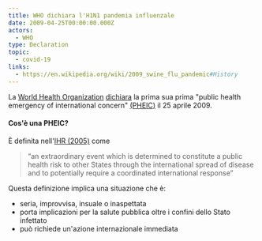 ```yaml
---
title: WHO dichiara l'H1N1 pandemia influenzale
date: 2009-04-25T00:00:00.000Z
actors:
  - WHO
type: Declaration
topic:
  - covid-19
links:
  - https://en.wikipedia.org/wiki/2009_swine_flu_pandemic#History
---
```


La [World Health Organization](/organizations/WHO) [dichiara](https://www.who.int/csr/don/2009_04_26/en/) la prima sua prima "public health emergency of international concern" [(PHEIC)](https://www.who.int/news-room/q-a-detail/what-are-the-international-health-regulations-and-emergency-committees) il 25 aprile 2009.

#### Cos'è una PHEIC?
È definita nell'[IHR (2005)](https://www.who.int/ihr/9789241596664/en/) come 

> “an extraordinary event which is determined to constitute a public health risk to other States through the international spread of disease and to potentially require a coordinated international response”

Questa definizione implica una situazione che è:
- seria, improvvisa, insuale o inaspettata
- porta implicazioni per la salute pubblica oltre i confini dello Stato infettato
- può richiede un'azione internazionale immediata
